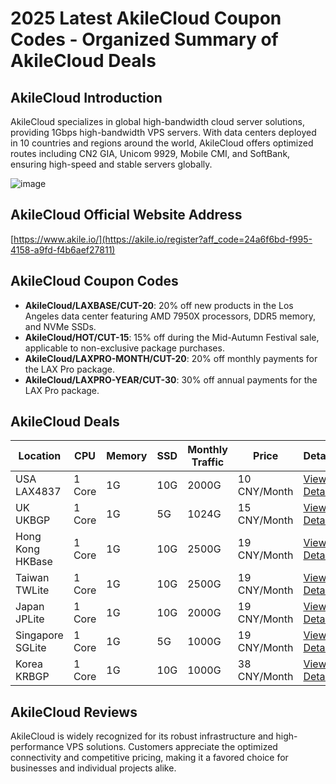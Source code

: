 # 2025 Latest AkileCloud Coupon Codes - Organized Summary of AkileCloud Deals

## AkileCloud Introduction

AkileCloud specializes in global high-bandwidth cloud server solutions, providing 1Gbps high-bandwidth VPS servers. With data centers deployed in 10 countries and regions around the world, AkileCloud offers optimized routes including CN2 GIA, Unicom 9929, Mobile CMI, and SoftBank, ensuring high-speed and stable servers globally.

![image](https://github.com/bhxm6453/AkileCloud/assets/167610738/480f0e10-87ec-4baa-b5f3-6fd02ee95acf)

## AkileCloud Official Website Address

[https://www.akile.io/](https://akile.io/register?aff_code=24a6f6bd-f995-4158-a9fd-f4b6aef27811)

## AkileCloud Coupon Codes

- **AkileCloud/LAXBASE/CUT-20**: 20% off new products in the Los Angeles data center featuring AMD 7950X processors, DDR5 memory, and NVMe SSDs.
- **AkileCloud/HOT/CUT-15**: 15% off during the Mid-Autumn Festival sale, applicable to non-exclusive package purchases.
- **AkileCloud/LAXPRO-MONTH/CUT-20**: 20% off monthly payments for the LAX Pro package.
- **AkileCloud/LAXPRO-YEAR/CUT-30**: 30% off annual payments for the LAX Pro package.

## AkileCloud Deals

| Location        | CPU   | Memory | SSD  | Monthly Traffic | Price     | Details                                  |
|-----------------|-------|--------|------|-----------------|-----------|------------------------------------------|
| USA LAX4837     | 1 Core| 1G     | 10G  | 2000G           | 10 CNY/Month | [View Details](https://akile.io/shop/server?type=traffic&areaId=2&nodeId=65&planId=387&aff_code=24a6f6bd-f995-4158-a9fd-f4b6aef27811) |
| UK UKBGP        | 1 Core| 1G     | 5G   | 1024G           | 15 CNY/Month | [View Details](https://akile.io/shop/server?type=traffic&areaId=11&nodeId=36&planId=155&aff_code=24a6f6bd-f995-4158-a9fd-f4b6aef27811) |
| Hong Kong HKBase| 1 Core| 1G     | 10G  | 2500G           | 19 CNY/Month | [View Details](https://akile.io/shop/server?type=traffic&areaId=3&nodeId=57&planId=340&aff_code=24a6f6bd-f995-4158-a9fd-f4b6aef27811) |
| Taiwan TWLite   | 1 Core| 1G     | 10G  | 2500G           | 19 CNY/Month | [View Details](https://akile.io/shop/server?type=traffic&areaId=6&nodeId=52&planId=349&aff_code=24a6f6bd-f995-4158-a9fd-f4b6aef27811) |
| Japan JPLite    | 1 Core| 1G     | 10G  | 2000G           | 19 CNY/Month | [View Details](https://akile.io/shop/server?type=traffic&areaId=5&nodeId=53&planId=318&aff_code=24a6f6bd-f995-4158-a9fd-f4b6aef27811) |
| Singapore SGLite| 1 Core| 1G     | 5G   | 1000G           | 19 CNY/Month | [View Details](https://akile.io/shop/server?type=traffic&areaId=7&nodeId=67&planId=279&aff_code=24a6f6bd-f995-4158-a9fd-f4b6aef27811) |
| Korea KRBGP     | 1 Core| 1G     | 10G  | 1000G           | 38 CNY/Month | [View Details](https://akile.io/shop/server?type=traffic&areaId=8&nodeId=61&planId=368&aff_code=24a6f6bd-f995-4158-a9fd-f4b6aef27811) |

## AkileCloud Reviews

AkileCloud is widely recognized for its robust infrastructure and high-performance VPS solutions. Customers appreciate the optimized connectivity and competitive pricing, making it a favored choice for businesses and individual projects alike.

